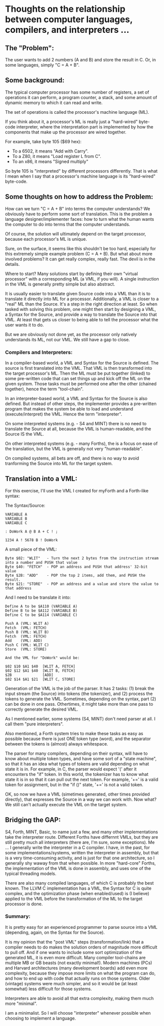 # Thoughts on the relationship between computer languages, compilers, and interpreters ...

## The "Problem":
The user wants to add 2 numbers (A and B) and store the result in C. Or, in some languages, simply "C = A + B".

## Some background:
The typical computer processor has some number of registers, a set of operations it can perform, a program counter, a stack, and some amount of dynamic memory to which it can read and write.

The set of operations is called the processor's machine language (ML).

If you think about it, a processor's ML is really just a "hard-wired" byte-code interpreter, where the interpretation part is implemented by how the components that make up the processor are wired together.

For example, take byte 105 ($69 hex):
- To a 6502, it means "Add with Carry".
- To a Z80, it means "Load register L from C".
- To an x86, it means "Signed multiply"

So byte 105 is "interpreted" by different processors differently. That is what I mean when I say that a processor's machine language is its "hard-wired" byte-code.

## Some thoughts on how to address the Problem:
How can we turn "C = A + B" into terms the computer understands? We obviously have to perform some sort of translation. This is the problem a language designer/implementer faces: how to turn what the human wants the computer to do into terms that the computer understands. 

Of course, the solution will ultimately depend on the target processor, because each processor's ML is unique.

Sure, on the surface, it seems like this shouldn't be too hard, especially for this extremely simple example problem (C = A + B). But what about more involved problems? It can get really complex, really fast. The devil is in the details.

Where to start? Many solutions start by defining their own "virtual processor" with a corresponding ML (a VML, if you will). A single instruction in the VML is generally pretty simple but also abstract.

It is usually easier to translate given Source code into a VML than it is to translate it directly into ML for a processor. Additionally, a VML is closer to a "real" ML than the Source. It's a step in the right direction at least. So when tasked with solving this problem, one might then start by designing a VML, a Syntax for the Source, and provide a way to translate the Source into that VML. At least that gets us closer to being able to tell the processor what the user wants it to do.

But we are obviously not done yet, as the processor only natively understands its ML, not our VML. We still have a gap to close.

### Compilers and Interpreters:
In a compiler-based world, a VML and Syntax for the Source is defined. The source is first translated into the VML. That VML is then transformed into the target processor's ML. Then the ML must be put together (linked) to some pre-written code that can set things up and kick off the ML on the given system. Those tasks must be performed one after the other (chained together), hence the term "tool-chain".

In an interpreter-based world, a VML and Syntax for the Source is also defined. But instead of other steps, the implementer provides a pre-written program that makes the system be able to load and understand (execute/interpret) the VML. Hence the term "interpreter".

On some interpreted systems (e.g. - S4 and MINT) there is no need to translate the Source at all, because the VML is human-readable, and the Source IS the VML.

On other interpreted systems (e.g. - many Forths), the is a focus on ease of the translation, but the VML is generally not very "human-readable".

On compiled systems, all bets are off, and there is no way to avoid tranforming the Source into ML for the target system.

## Translation into a VML:

For this exercise, I'll use the VML I created for myForth and a Forth-like syntax:

The Syntax/Source:
```
VARIABLE A
VARIABLE B
VARIABLE C

: DoWork A @ B A + C ! ;

1234 A ! 5678 B ! DoWork
```

A small piece of the VML:
```
Byte $02: "WLIT"   - Turn the next 2 bytes from the instruction stream into a number and PUSH that value
Byte $40: "FETCH"  - POP an address and PUSH that address' 32-bit value
Byte $2B: "ADD"    - POP the top 2 items, add them, and PUSH the result.
Byte $21: "STORE"  - POP an address and a value and store the value to that address
```

And I need to be translate it into:
```
Define A to be $A110 (VARIABLE A)
Define B to be $A112 (VARIABLE B)
Define C to be $A114 (VARIABLE C)

Push A (VML: WLIT A)
Fetch  (VML: FETCH)
Push B (VML: WLIT B)
Fetch  (VML: FETCH)
Add    (VML: ADD)
Push C (VML: WLIT C)
Store  (VML: STORE)

And the VML for "DoWork" would be:

$02 $10 $A1 $40  [WLIT A, FETCH]   
$02 $12 $A1 $40  [WLIT B, FETCH]  
$2B              [ADD]  
$02 $14 $A1 $21  [WLIT C, STORE]
```

Generation of the VML is the job of the parser. It has 2 tasks: (1) break the input stream (the Source) into tokens (the tokenizer), and (2) process the tokens to generate the VML. Sometimes, depending on the syntax, part (2) can be done in one pass. Othertimes, it might take more than one pass to correctly generate the desired VML.

As I mentioned earlier, some systems (S4, MINT) don't need parser at all. I call them "pure interpreters".

Also mentioned, a Forth system tries to make these tasks as easy as possible because there is just ONE token type (word), and the separator between the tokens is (almost) always whitespace.

The parser for many compilers, depending on their syntax, will have to know about multiple token types, and have some sort of a "state machine", so that it has an idea what types of tokens are valid depending on what state it is in. For example, in C, the parser would expect '(' after it encounters the "if" token. In this world, the tokenizer has to know what state it is in so that it can pull out the next token. For example, '+=' is a valid token for assignment, but in the "if ()" state, '+=' is not a valid token.

OK, so now we have a VML (simetimes generated, other times provided directly), that expresses the Source in a way we can work with. Now what? We still can't actually execute the VML on the target system.

## Bridging the GAP:
S4, Forth, MINT, Basic, to name just a few, and many other implementations take the interpreter route. Different Forths have differnnt VMLs, but they are still pretty much all interpreters (there are, I'm sure, some exceptions). Me ... I generally write the interpreter in a C compiler. I have, in the past, for some implementations/systems, written the interpreter in assembly, but that is a very time-consuming activity, and is just for that one architecture, so I generally shy waway from that when possible. In more "hard-core" Forths, the implementation of the VML is done in assembly, and uses one of the typical threading models.

There are also many compiled languages, of which C is probably the best known. The LLVM C implementation has a VML, the Syntax for C is quite complex, and the optimization phase (when enabled/used) is (I believe) applied to the VML before the transformation of the ML to the target processor is done.

### Summary:
It is pretty easy for an experienced programmer to parse source into a VML (depending, again, on the Syntax for the Source).

It is my opinion that the "post VML" steps (transformation/link) that a compiler needs to do makes the solution orders of magnitude more difficult to pull off. And if one wants to include some sort optimization of the generated ML, it is even more difficult. Many compiler tool-chains are multiple MB or GB beasts (not exactly minimal!). Modern machines (PCs) and Harvard architectures (many development boards) add even more complexity, because they impose more limits on what the program can do, and how to end up with code that actually runs on those systems. Older (vintage) systems were much simpler, and so it would be (at least somewhat) less difficult for those systems.

Interpreters are able to avoid all that extra complexity, making them much more "minimal".

I am a minimalist. So I will choose "interpreter" whenever possible when choosing to implement a language.
